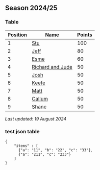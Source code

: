 ## Season 2024/25

### Table

| Position | Name                                                                    | Points |
|----------|-------------------------------------------------------------------------|--------|
| 1        | [Stu](/premier-league-predictions/people/stu)                           | 100    |
| 2        | [Jeff](/premier-league-predictions/people/jeff)                         | 80     |
| 3        | [Esme](/premier-league-predictions/people/esme)                         | 60     |
| 4        | [Richard and Jude](/premier-league-predictions/people/richard-and-jude) | 50     |
| 5        | [Josh](/premier-league-predictions/people/josh)                         | 50     | 
| 6        | [Keefe](/premier-league-predictions/people/keefe)                       | 50     | 
| 7        | [Matt](/premier-league-predictions/people/matt)                         | 50     | 
| 8        | [Callum](/premier-league-predictions/people/callum)                     | 50     | 
| 9        | [Shane](/premier-league-predictions/people/shane)                       | 50     |  

*Last updated: 19 August 2024*


### test json table

```json:table
{
    "items" : [
      {"a": "11", "b": "22", "c": "33"},
      {"a": "211", "c": "233"}
    ]
}